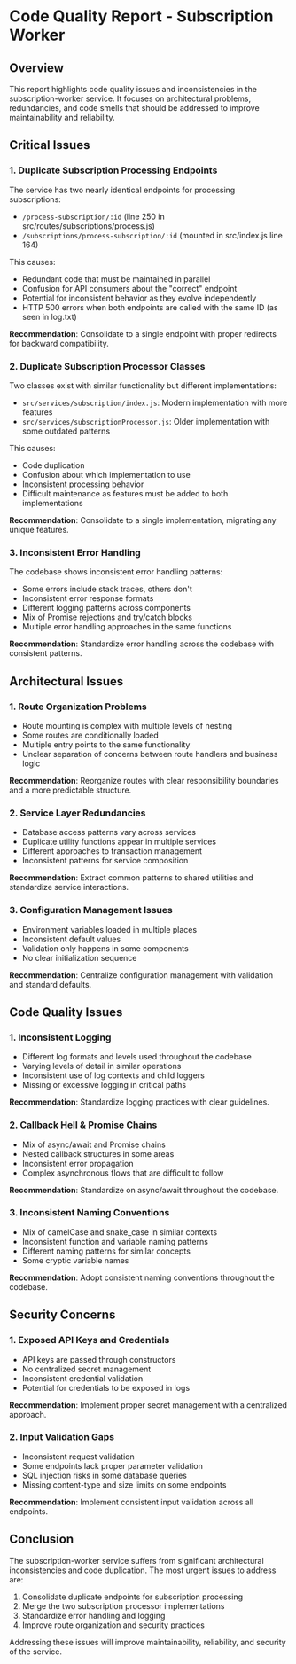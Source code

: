# Code Quality Report - Subscription Worker

## Overview
This report highlights code quality issues and inconsistencies in the subscription-worker service. It focuses on architectural problems, redundancies, and code smells that should be addressed to improve maintainability and reliability.

## Critical Issues

### 1. Duplicate Subscription Processing Endpoints
The service has two nearly identical endpoints for processing subscriptions:

- `/process-subscription/:id` (line 250 in src/routes/subscriptions/process.js)
- `/subscriptions/process-subscription/:id` (mounted in src/index.js line 164)

This causes:
- Redundant code that must be maintained in parallel
- Confusion for API consumers about the "correct" endpoint
- Potential for inconsistent behavior as they evolve independently
- HTTP 500 errors when both endpoints are called with the same ID (as seen in log.txt)

**Recommendation**: Consolidate to a single endpoint with proper redirects for backward compatibility.

### 2. Duplicate Subscription Processor Classes

Two classes exist with similar functionality but different implementations:
- `src/services/subscription/index.js`: Modern implementation with more features
- `src/services/subscriptionProcessor.js`: Older implementation with some outdated patterns

This causes:
- Code duplication
- Confusion about which implementation to use
- Inconsistent processing behavior
- Difficult maintenance as features must be added to both implementations

**Recommendation**: Consolidate to a single implementation, migrating any unique features.

### 3. Inconsistent Error Handling

The codebase shows inconsistent error handling patterns:
- Some errors include stack traces, others don't
- Inconsistent error response formats
- Different logging patterns across components
- Mix of Promise rejections and try/catch blocks
- Multiple error handling approaches in the same functions

**Recommendation**: Standardize error handling across the codebase with consistent patterns.

## Architectural Issues

### 1. Route Organization Problems

- Route mounting is complex with multiple levels of nesting
- Some routes are conditionally loaded
- Multiple entry points to the same functionality
- Unclear separation of concerns between route handlers and business logic

**Recommendation**: Reorganize routes with clear responsibility boundaries and a more predictable structure.

### 2. Service Layer Redundancies

- Database access patterns vary across services
- Duplicate utility functions appear in multiple services
- Different approaches to transaction management 
- Inconsistent patterns for service composition

**Recommendation**: Extract common patterns to shared utilities and standardize service interactions.

### 3. Configuration Management Issues

- Environment variables loaded in multiple places
- Inconsistent default values
- Validation only happens in some components
- No clear initialization sequence

**Recommendation**: Centralize configuration management with validation and standard defaults.

## Code Quality Issues

### 1. Inconsistent Logging

- Different log formats and levels used throughout the codebase
- Varying levels of detail in similar operations
- Inconsistent use of log contexts and child loggers
- Missing or excessive logging in critical paths

**Recommendation**: Standardize logging practices with clear guidelines.

### 2. Callback Hell & Promise Chains

- Mix of async/await and Promise chains
- Nested callback structures in some areas
- Inconsistent error propagation
- Complex asynchronous flows that are difficult to follow

**Recommendation**: Standardize on async/await throughout the codebase.

### 3. Inconsistent Naming Conventions

- Mix of camelCase and snake_case in similar contexts
- Inconsistent function and variable naming patterns
- Different naming patterns for similar concepts
- Some cryptic variable names

**Recommendation**: Adopt consistent naming conventions throughout the codebase.

## Security Concerns

### 1. Exposed API Keys and Credentials

- API keys are passed through constructors
- No centralized secret management
- Inconsistent credential validation
- Potential for credentials to be exposed in logs

**Recommendation**: Implement proper secret management with a centralized approach.

### 2. Input Validation Gaps

- Inconsistent request validation
- Some endpoints lack proper parameter validation
- SQL injection risks in some database queries
- Missing content-type and size limits on some endpoints

**Recommendation**: Implement consistent input validation across all endpoints.

## Conclusion

The subscription-worker service suffers from significant architectural inconsistencies and code duplication. The most urgent issues to address are:

1. Consolidate duplicate endpoints for subscription processing
2. Merge the two subscription processor implementations
3. Standardize error handling and logging
4. Improve route organization and security practices

Addressing these issues will improve maintainability, reliability, and security of the service.